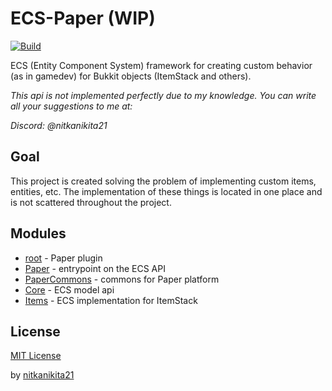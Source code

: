 # ECS-Paper (WIP)
[![Build](https://github.com/nitkanikita21/ECS-Paper/actions/workflows/gradle.yml/badge.svg)](https://github.com/nitkanikita21/ECS-Paper/actions/workflows/gradle.yml)

ECS (Entity Component System) framework for creating custom behavior (as in gamedev) for Bukkit objects (ItemStack and others).

*This api is not implemented perfectly due to my knowledge. You can write all your suggestions to me at:*

*Discord: @nitkanikita21*
## Goal
This project is created solving the problem of implementing custom items, entities, etc. The implementation of these things is located in one place and is not scattered throughout the project.
## Modules
* [root](src/main/java/com/nitkanikita21/ecspaper) - Paper plugin
* [Paper](Paper/src/main/java/com/nitkanikita21/ecspaper) - entrypoint on the ECS API
* [PaperCommons](PaperCommons/src/main/java/com/nitkanikita21/ecspaper) - commons for Paper platform
* [Core](Core/src/main/java/com/nitkanikita21/ecspaper/core) - ECS model api
* [Items](Items/src/main/java/com/nitkanikita21/ecspaper/items) - ECS implementation for ItemStack
## License
[MIT License](LICENSE)

by [nitkanikita21](https://github.com/nitkanikita21)